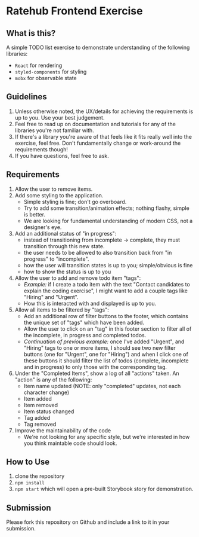 # Ratehub Frontend Exercise

## What is this?

A simple TODO list exercise to demonstrate understanding of the following libraries:

- `React` for rendering
- `styled-components` for styling
- `mobx` for observable state

## Guidelines

1. Unless otherwise noted, the UX/details for achieving the requirements is up to you. Use your best judgement.
2. Feel free to read up on documentation and tutorials for any of the libraries you're not familiar with.
3. If there's a library you're aware of that feels like it fits really well into the exercise, feel free. Don't fundamentally change or work-around the requirements though!
4. If you have questions, feel free to ask.

## Requirements

1. Allow the user to remove items.
2. Add some styling to the application.
   - Simple styling is fine; don't go overboard.
   - Try to add some transition/animation effects; nothing flashy, simple is better.
   - We are looking for fundamental understanding of modern CSS, not a designer's eye.
3. Add an additional status of "in progress":
   - instead of transitioning from incomplete -> complete, they must transition through this new state.
   - the user needs to be allowed to also transition back from "in progress" to "incomplete".
   - how the user will transition states is up to you; simple/obvious is fine
   - how to show the status is up to you
4. Allow the user to add and remove todo item "tags":
   - _Example:_ if I create a todo item with the text "Contact candidates to explain the coding exercise", I might want to add a couple tags like "Hiring" and "Urgent".
   - How this is interacted with and displayed is up to you.
5. Allow all items to be filtered by "tags":
   - Add an additional row of filter buttons to the footer, which contains the unique set of "tags" which have been added.
   - Allow the user to click on an "tag" in this footer section to filter all of the incomplete, in progress and completed todos.
   - _Continuation of previous example:_ once I've added "Urgent", and "Hiring" tags to one or more items, I should see two new filter buttons (one for "Urgent", one for "Hiring") and when I click one of these buttons it should filter the list of todos (complete, incomplete and in progress) to only those with the corresponding tag.
6. Under the "Completed Items", show a log of all "actions" taken. An "action" is any of the following:
   - Item name updated (NOTE: only "completed" updates, not each character change)
   - Item added
   - Item removed
   - Item status changed
   - Tag added
   - Tag removed
7. Improve the maintainability of the code
   - We're not looking for any specific style, but we're interested in how you think maintable code should look.

## How to Use

1. clone the repository
2. `npm install`
3. `npm start` which will open a pre-built Storybook story for demonstration.

## Submission

Please fork this repository on Github and include a link to it in your submission.
